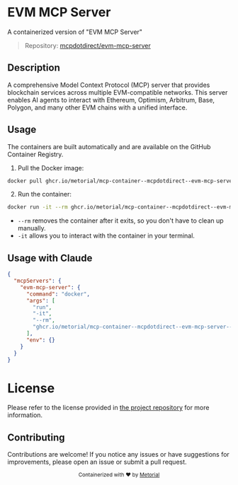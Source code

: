 
# EVM MCP Server

A containerized version of "EVM MCP Server"

> Repository: [mcpdotdirect/evm-mcp-server](https://github.com/mcpdotdirect/evm-mcp-server)

## Description

A comprehensive Model Context Protocol (MCP) server that provides blockchain services across multiple EVM-compatible networks. This server enables AI agents to interact with Ethereum, Optimism, Arbitrum, Base, Polygon, and many other EVM chains with a unified interface.


## Usage

The containers are built automatically and are available on the GitHub Container Registry.

1. Pull the Docker image:

```bash
docker pull ghcr.io/metorial/mcp-container--mcpdotdirect--evm-mcp-server--evm-mcp-server
```

2. Run the container:

```bash
docker run -it --rm ghcr.io/metorial/mcp-container--mcpdotdirect--evm-mcp-server--evm-mcp-server 
```

- `--rm` removes the container after it exits, so you don't have to clean up manually.
- `-it` allows you to interact with the container in your terminal.



## Usage with Claude

```json
{
  "mcpServers": {
    "evm-mcp-server": {
      "command": "docker",
      "args": [
        "run",
        "-it",
        "--rm",
        "ghcr.io/metorial/mcp-container--mcpdotdirect--evm-mcp-server--evm-mcp-server"
      ],
      "env": {}
    }
  }
}
```

# License

Please refer to the license provided in [the project repository](https://github.com/mcpdotdirect/evm-mcp-server) for more information.

## Contributing

Contributions are welcome! If you notice any issues or have suggestions for improvements, please open an issue or submit a pull request.

<div align="center">
  <sub>Containerized with ❤️ by <a href="https://metorial.com">Metorial</a></sub>
</div>
  